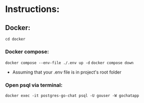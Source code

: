 # Instructions:
## Docker:
`cd docker`
### Docker compose:
`docker compose --env-file ./.env up -d`
`docker compose down`
- Assuming that your .env file is in project's root folder
### Open psql via terminal:
`docker exec -it postgres-go-chat psql -U gouser -W gochatapp`
